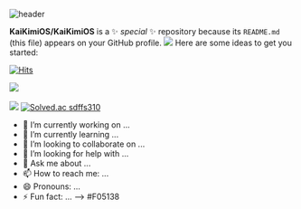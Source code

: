 
![header](https://capsule-render.vercel.app/api?type=soft&text=Welcome%20KaiKim%20Github!🙂&color=timeAuto)



**KaiKimiOS/KaiKimiOS** is a ✨ _special_ ✨ repository because its `README.md` (this file) appears on your GitHub profile.
<img src="https://img.shields.io/badge/Swift-#F05138?style=flat&logo=이름이뭐야&logoColor=white"/>
Here are some ideas to get you started:

[![Hits](https://hits.seeyoufarm.com/api/count/incr/badge.svg?url=https%3A%2F%2Fgithub.com%2FKaiKimiOS&count_bg=%23FF8500&title_bg=%23555555&icon=swift.svg&icon_color=%23FF7F00&title=hits&edge_flat=false)](https://hits.seeyoufarm.com)

<img src="https://github-readme-stats.vercel.app/api/top-langs/?username=KaiKimiOS&layout=compact"><br><br>
<img src="https://github-readme-stats.vercel.app/api?username=KaiKimiOS&show_icons=true">
[![Solved.ac
sdffs310](http://mazassumnida.wtf/api/v2/generate_badge?boj={handle})](https://solved.ac/{handle})
- 🔭 I’m currently working on ...
- 🌱 I’m currently learning ...
- 👯 I’m looking to collaborate on ...
- 🤔 I’m looking for help with ...
- 💬 Ask me about ...
- 📫 How to reach me: ...
- 😄 Pronouns: ...
- ⚡ Fun fact: ...
-->
#F05138
